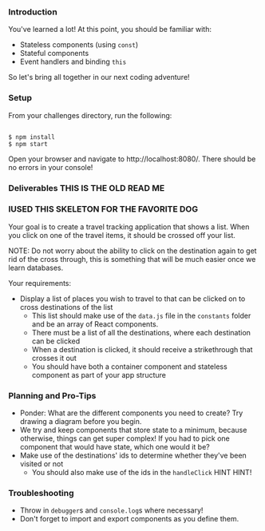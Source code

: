 ### Introduction

You've learned a lot! At this point, you should be familiar with:

* Stateless components (using `const`)
* Stateful components
* Event handlers and binding `this`

So let's bring all together in our next coding adventure!

### Setup

From your challenges directory, run the following:

```no-highlight

$ npm install
$ npm start
```

Open your browser and navigate to http://localhost:8080/. There should be no errors in your console!

### Deliverables THIS IS THE OLD READ ME
### IUSED THIS SKELETON FOR THE FAVORITE DOG

Your goal is to create a travel tracking application that shows a list. When you click on one of the travel items, it should be crossed off your list.

NOTE: Do not worry about the ability to click on the destination again to get rid of the cross through, this is something that will be much easier once we learn databases.

Your requirements:

* Display a list of places you wish to travel to that can be clicked on to cross destinations of the list
  * This list should make use of the `data.js` file in the `constants` folder and be an array of React components.
  * There must be a list of all the destinations, where each destination can be clicked
  * When a destination is clicked, it should receive a strikethrough that crosses it out
  * You should have both a container component and stateless component as part of your app structure

### Planning and Pro-Tips

- Ponder: What are the different components you need to create? Try drawing a diagram before you begin.
- We try and keep components that store state to a minimum, because otherwise, things can get super complex! If you had to pick one component that would have state, which one would it be?
- Make use of the destinations' ids to determine whether they've been visited or not
  - You should also make use of the ids in the `handleClick` HINT HINT!

### Troubleshooting

- Throw in `debugger`s and `console.log`s where necessary!
- Don't forget to import and export components as you define them.

